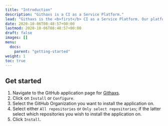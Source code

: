 ```yaml
---
title: "Introduction"
description: "Githaxs is a CI as a Service Platform."
lead: "Githaxs is the <b>first</b> CI as a Service Platform. Our platform is easy to setup and allows you to enforce standards across your entire organization."
date: 2020-10-06T08:48:57+00:00
lastmod: 2020-10-06T08:48:57+00:00
draft: false
images: []
menu:
  docs:
    parent: "getting-started"
weight: 1
toc: true
---
```


## Get started

1. Navigate to the GitHub application page for [Githaxs](https://github.com/apps/githaxs).
2. Click on `Install` or `Configure`.
3. Select the GitHub Organization you want to install the application on.
4. Select either `All repositories` or `Only select repositories`; if the latter select which repositories you wish to install the application on.
5. Click `Install`.
